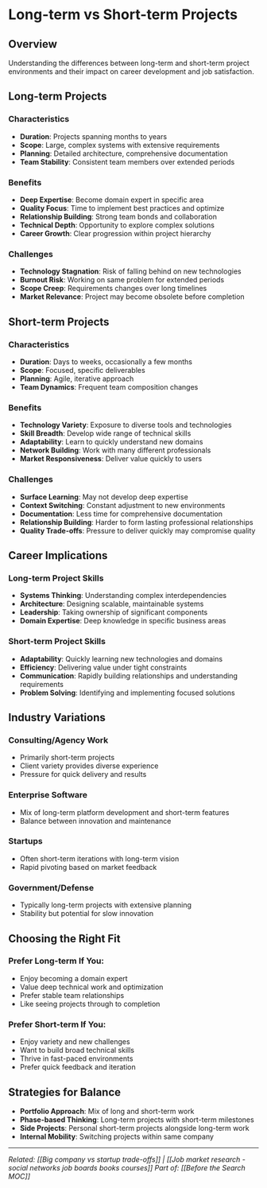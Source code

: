 # Long-term vs Short-term Projects

## Overview
Understanding the differences between long-term and short-term project environments and their impact on career development and job satisfaction.

## Long-term Projects

### Characteristics
- **Duration**: Projects spanning months to years
- **Scope**: Large, complex systems with extensive requirements
- **Planning**: Detailed architecture, comprehensive documentation
- **Team Stability**: Consistent team members over extended periods

### Benefits
- **Deep Expertise**: Become domain expert in specific area
- **Quality Focus**: Time to implement best practices and optimize
- **Relationship Building**: Strong team bonds and collaboration
- **Technical Depth**: Opportunity to explore complex solutions
- **Career Growth**: Clear progression within project hierarchy

### Challenges
- **Technology Stagnation**: Risk of falling behind on new technologies
- **Burnout Risk**: Working on same problem for extended periods
- **Scope Creep**: Requirements changes over long timelines
- **Market Relevance**: Project may become obsolete before completion

## Short-term Projects

### Characteristics
- **Duration**: Days to weeks, occasionally a few months
- **Scope**: Focused, specific deliverables
- **Planning**: Agile, iterative approach
- **Team Dynamics**: Frequent team composition changes

### Benefits
- **Technology Variety**: Exposure to diverse tools and technologies
- **Skill Breadth**: Develop wide range of technical skills
- **Adaptability**: Learn to quickly understand new domains
- **Network Building**: Work with many different professionals
- **Market Responsiveness**: Deliver value quickly to users

### Challenges
- **Surface Learning**: May not develop deep expertise
- **Context Switching**: Constant adjustment to new environments
- **Documentation**: Less time for comprehensive documentation
- **Relationship Building**: Harder to form lasting professional relationships
- **Quality Trade-offs**: Pressure to deliver quickly may compromise quality

## Career Implications

### Long-term Project Skills
- **Systems Thinking**: Understanding complex interdependencies
- **Architecture**: Designing scalable, maintainable systems
- **Leadership**: Taking ownership of significant components
- **Domain Expertise**: Deep knowledge in specific business areas

### Short-term Project Skills
- **Adaptability**: Quickly learning new technologies and domains
- **Efficiency**: Delivering value under tight constraints
- **Communication**: Rapidly building relationships and understanding requirements
- **Problem Solving**: Identifying and implementing focused solutions

## Industry Variations

### Consulting/Agency Work
- Primarily short-term projects
- Client variety provides diverse experience
- Pressure for quick delivery and results

### Enterprise Software
- Mix of long-term platform development and short-term features
- Balance between innovation and maintenance

### Startups
- Often short-term iterations with long-term vision
- Rapid pivoting based on market feedback

### Government/Defense
- Typically long-term projects with extensive planning
- Stability but potential for slow innovation

## Choosing the Right Fit

### Prefer Long-term If You:
- Enjoy becoming a domain expert
- Value deep technical work and optimization
- Prefer stable team relationships
- Like seeing projects through to completion

### Prefer Short-term If You:
- Enjoy variety and new challenges
- Want to build broad technical skills
- Thrive in fast-paced environments
- Prefer quick feedback and iteration

## Strategies for Balance
- **Portfolio Approach**: Mix of long and short-term work
- **Phase-based Thinking**: Long-term projects with short-term milestones
- **Side Projects**: Personal short-term projects alongside long-term work
- **Internal Mobility**: Switching projects within same company

---
*Related: [[Big company vs startup trade-offs]] | [[Job market research - social networks job boards books courses]]*
*Part of: [[Before the Search MOC]]*